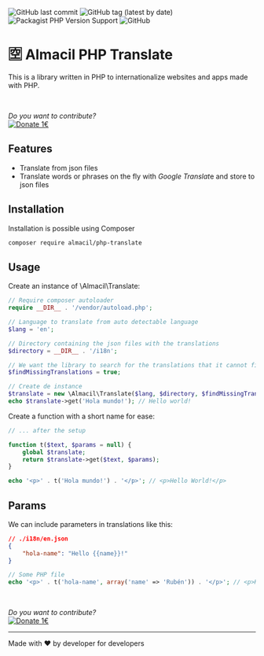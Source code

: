 ![GitHub last commit](https://img.shields.io/github/last-commit/rubenperezlopez/almacil-php-translate)
![GitHub tag (latest by date)](https://img.shields.io/github/v/tag/rubenperezlopez/almacil-php-translate?label=last%20version)
![Packagist PHP Version Support](https://img.shields.io/packagist/php-v/almacil/php-translate)
![GitHub](https://img.shields.io/github/license/rubenperezlopez/almacil-php-translate)
# 🈳 Almacil PHP Translate

This is a library written in PHP to internationalize websites and apps made with PHP.

<br>

*Do you want to contribute?*<br>
[![Donate 1€](https://img.shields.io/badge/Buy%20me%20a%20coffee-1%E2%82%AC-brightgreen?logo=buymeacoffee&logoColor=white&labelColor=grey&style=for-the-badge
)](https://www.paypal.com/paypalme/rubenperezlopez/1?target=_blank)

## Features
- Translate from json files
- Translate words or phrases on the fly with *Google Translat*e and store to json files

## Installation
Installation is possible using Composer
```bash
composer require almacil/php-translate
```
## Usage
Create an instance of \Almacil\Translate:
```php
// Require composer autoloader
require __DIR__ . '/vendor/autoload.php';

// Language to translate from auto detectable language
$lang = 'en';

// Directory containing the json files with the translations
$directory = __DIR__ . '/i18n';

// We want the library to search for the translations that it cannot find in the files and to include the translations in the files
$findMissingTranslations = true;

// Create de instance
$translate = new \Almacil\Translate($lang, $directory, $findMissingTranslations);
echo $translate->get('Hola mundo!'); // Hello world!
```
Create a function with a short name for ease:
```php
// ... after the setup

function t($text, $params = null) {
    global $translate;
    return $translate->get($text, $params);
}

echo '<p>' . t('Hola mundo!') . '</p>'; // <p>Hello World!</p>
```

## Params
We can include parameters in translations like this:
```json
// ./i18n/en.json
{
    "hola-name": "Hello {{name}}!"
}
```
```php
// Some PHP file
echo '<p>' . t('hola-name', array('name' => 'Rubén')) . '</p>'; // <p>Hello Rubén!</p>
```

<br>

*Do you want to contribute?*<br>
[![Donate 1€](https://img.shields.io/badge/Buy%20me%20a%20coffee-1%E2%82%AC-brightgreen?logo=buymeacoffee&logoColor=white&labelColor=grey&style=for-the-badge
)](https://www.paypal.com/paypalme/rubenperezlopez/1?target=_blank)

---

Made with ❤️ by developer for developers
